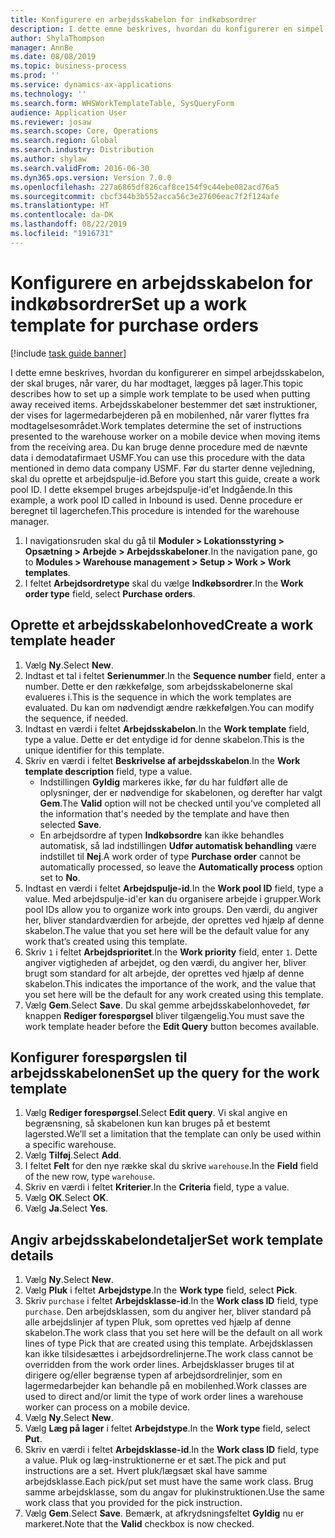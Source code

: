 ```yaml
---
title: Konfigurere en arbejdsskabelon for indkøbsordrer
description: I dette emne beskrives, hvordan du konfigurerer en simpel arbejdsskabelon, der skal bruges, når varer, du har modtaget, lægges på lager.
author: ShylaThompson
manager: AnnBe
ms.date: 08/08/2019
ms.topic: business-process
ms.prod: ''
ms.service: dynamics-ax-applications
ms.technology: ''
ms.search.form: WHSWorkTemplateTable, SysQueryForm
audience: Application User
ms.reviewer: josaw
ms.search.scope: Core, Operations
ms.search.region: Global
ms.search.industry: Distribution
ms.author: shylaw
ms.search.validFrom: 2016-06-30
ms.dyn365.ops.version: Version 7.0.0
ms.openlocfilehash: 227a6865df826caf8ce154f9c44ebe082acd76a5
ms.sourcegitcommit: cbcf344b3b552acca56c3e27606eac7f2f124afe
ms.translationtype: HT
ms.contentlocale: da-DK
ms.lasthandoff: 08/22/2019
ms.locfileid: "1916731"
---
```

# <a name="set-up-a-work-template-for-purchase-orders"></a><span data-ttu-id="ca597-103">Konfigurere en arbejdsskabelon for indkøbsordrer</span><span class="sxs-lookup"><span data-stu-id="ca597-103">Set up a work template for purchase orders</span></span>

[!include [task guide banner](../../includes/task-guide-banner.md)]

<span data-ttu-id="ca597-104">I dette emne beskrives, hvordan du konfigurerer en simpel arbejdsskabelon, der skal bruges, når varer, du har modtaget, lægges på lager.</span><span class="sxs-lookup"><span data-stu-id="ca597-104">This topic describes how to set up a simple work template to be used when putting away received items.</span></span> <span data-ttu-id="ca597-105">Arbejdsskabeloner bestemmer det sæt instruktioner, der vises for lagermedarbejderen på en mobilenhed, når varer flyttes fra modtagelsesområdet.</span><span class="sxs-lookup"><span data-stu-id="ca597-105">Work templates determine the set of instructions presented to the warehouse worker on a mobile device when moving items from the receiving area.</span></span> <span data-ttu-id="ca597-106">Du kan bruge denne procedure med de nævnte data i demodatafirmaet USMF.</span><span class="sxs-lookup"><span data-stu-id="ca597-106">You can use this procedure with the data mentioned in demo data company USMF.</span></span> <span data-ttu-id="ca597-107">Før du starter denne vejledning, skal du oprette et arbejdspulje-id.</span><span class="sxs-lookup"><span data-stu-id="ca597-107">Before you start this guide, create a work pool ID.</span></span> <span data-ttu-id="ca597-108">I dette eksempel bruges arbejdspulje-id'et Indgående.</span><span class="sxs-lookup"><span data-stu-id="ca597-108">In this example, a work pool ID called in Inbound is used.</span></span> <span data-ttu-id="ca597-109">Denne procedure er beregnet til lagerchefen.</span><span class="sxs-lookup"><span data-stu-id="ca597-109">This procedure is intended for the warehouse manager.</span></span>

1. <span data-ttu-id="ca597-110">I navigationsruden skal du gå til **Moduler > Lokationsstyring > Opsætning > Arbejde > Arbejdsskabeloner**.</span><span class="sxs-lookup"><span data-stu-id="ca597-110">In the navigation pane, go to **Modules > Warehouse management > Setup > Work > Work templates**.</span></span>
2. <span data-ttu-id="ca597-111">I feltet **Arbejdsordretype** skal du vælge **Indkøbsordrer**.</span><span class="sxs-lookup"><span data-stu-id="ca597-111">In the **Work order type** field, select **Purchase orders**.</span></span>

## <a name="create-a-work-template-header"></a><span data-ttu-id="ca597-112">Oprette et arbejdsskabelonhoved</span><span class="sxs-lookup"><span data-stu-id="ca597-112">Create a work template header</span></span>
1. <span data-ttu-id="ca597-113">Vælg **Ny**.</span><span class="sxs-lookup"><span data-stu-id="ca597-113">Select **New**.</span></span>
2. <span data-ttu-id="ca597-114">Indtast et tal i feltet **Serienummer**.</span><span class="sxs-lookup"><span data-stu-id="ca597-114">In the **Sequence number** field, enter a number.</span></span> <span data-ttu-id="ca597-115">Dette er den rækkefølge, som arbejdsskabelonerne skal evalueres i.</span><span class="sxs-lookup"><span data-stu-id="ca597-115">This is the sequence in which the work templates are evaluated.</span></span> <span data-ttu-id="ca597-116">Du kan om nødvendigt ændre rækkefølgen.</span><span class="sxs-lookup"><span data-stu-id="ca597-116">You can modify the sequence, if needed.</span></span>  
3. <span data-ttu-id="ca597-117">Indtast en værdi i feltet **Arbejdsskabelon**.</span><span class="sxs-lookup"><span data-stu-id="ca597-117">In the **Work template** field, type a value.</span></span> <span data-ttu-id="ca597-118">Dette er det entydige id for denne skabelon.</span><span class="sxs-lookup"><span data-stu-id="ca597-118">This is the unique identifier for this template.</span></span>  
4. <span data-ttu-id="ca597-119">Skriv en værdi i feltet **Beskrivelse af arbejdsskabelon**.</span><span class="sxs-lookup"><span data-stu-id="ca597-119">In the **Work template description** field, type a value.</span></span>
    - <span data-ttu-id="ca597-120">Indstillingen **Gyldig** markeres ikke, før du har fuldført alle de oplysninger, der er nødvendige for skabelonen, og derefter har valgt **Gem**.</span><span class="sxs-lookup"><span data-stu-id="ca597-120">The **Valid** option will not be checked until you’ve completed all the information that's needed by the template and have then selected **Save**.</span></span>  
    - <span data-ttu-id="ca597-121">En arbejdsordre af typen **Indkøbsordre** kan ikke behandles automatisk, så lad indstillingen **Udfør automatisk behandling** være indstillet til **Nej**.</span><span class="sxs-lookup"><span data-stu-id="ca597-121">A work order of type **Purchase order** cannot be automatically processed, so leave the **Automatically process** option set to **No**.</span></span>  
5. <span data-ttu-id="ca597-122">Indtast en værdi i feltet **Arbejdspulje-id**.</span><span class="sxs-lookup"><span data-stu-id="ca597-122">In the **Work pool ID** field, type a value.</span></span> <span data-ttu-id="ca597-123">Med arbejdspulje-id'er kan du organisere arbejde i grupper.</span><span class="sxs-lookup"><span data-stu-id="ca597-123">Work pool IDs allow you to organize work into groups.</span></span> <span data-ttu-id="ca597-124">Den værdi, du angiver her, bliver standardværdien for arbejde, der oprettes ved hjælp af denne skabelon.</span><span class="sxs-lookup"><span data-stu-id="ca597-124">The value that you set here will be the default value for any work that’s created using this template.</span></span>  
6. <span data-ttu-id="ca597-125">Skriv `1` i feltet **Arbejdsprioritet**.</span><span class="sxs-lookup"><span data-stu-id="ca597-125">In the **Work priority** field, enter `1`.</span></span> <span data-ttu-id="ca597-126">Dette angiver vigtigheden af arbejdet, og den værdi, du angiver her, bliver brugt som standard for alt arbejde, der oprettes ved hjælp af denne skabelon.</span><span class="sxs-lookup"><span data-stu-id="ca597-126">This indicates the importance of the work, and the value that you set here will be the default for any work created using this template.</span></span>  
7. <span data-ttu-id="ca597-127">Vælg **Gem**.</span><span class="sxs-lookup"><span data-stu-id="ca597-127">Select **Save**.</span></span> <span data-ttu-id="ca597-128">Du skal gemme arbejdsskabelonhovedet, før knappen **Rediger forespørgsel** bliver tilgængelig.</span><span class="sxs-lookup"><span data-stu-id="ca597-128">You must save the work template header before the **Edit Query** button becomes available.</span></span>  

## <a name="set-up-the-query-for-the-work-template"></a><span data-ttu-id="ca597-129">Konfigurer forespørgslen til arbejdsskabelonen</span><span class="sxs-lookup"><span data-stu-id="ca597-129">Set up the query for the work template</span></span>
1. <span data-ttu-id="ca597-130">Vælg **Rediger forespørgsel**.</span><span class="sxs-lookup"><span data-stu-id="ca597-130">Select **Edit query**.</span></span> <span data-ttu-id="ca597-131">Vi skal angive en begrænsning, så skabelonen kun kan bruges på et bestemt lagersted.</span><span class="sxs-lookup"><span data-stu-id="ca597-131">We’ll set a limitation that the template can only be used within a specific warehouse.</span></span>  
2. <span data-ttu-id="ca597-132">Vælg **Tilføj**.</span><span class="sxs-lookup"><span data-stu-id="ca597-132">Select **Add**.</span></span>
3. <span data-ttu-id="ca597-133">I feltet **Felt** for den nye række skal du skrive `warehouse`.</span><span class="sxs-lookup"><span data-stu-id="ca597-133">In the **Field** field of the new row, type `warehouse`.</span></span>
4. <span data-ttu-id="ca597-134">Skriv en værdi i feltet **Kriterier**.</span><span class="sxs-lookup"><span data-stu-id="ca597-134">In the **Criteria** field, type a value.</span></span>
5. <span data-ttu-id="ca597-135">Vælg **OK**.</span><span class="sxs-lookup"><span data-stu-id="ca597-135">Select **OK**.</span></span>
6. <span data-ttu-id="ca597-136">Vælg **Ja**.</span><span class="sxs-lookup"><span data-stu-id="ca597-136">Select **Yes**.</span></span>

## <a name="set-work-template-details"></a><span data-ttu-id="ca597-137">Angiv arbejdsskabelondetaljer</span><span class="sxs-lookup"><span data-stu-id="ca597-137">Set work template details</span></span>
1. <span data-ttu-id="ca597-138">Vælg **Ny**.</span><span class="sxs-lookup"><span data-stu-id="ca597-138">Select **New**.</span></span>
2. <span data-ttu-id="ca597-139">Vælg **Pluk** i feltet **Arbejdstype**.</span><span class="sxs-lookup"><span data-stu-id="ca597-139">In the **Work type** field, select **Pick**.</span></span>
3. <span data-ttu-id="ca597-140">Skriv `purchase` i feltet **Arbejdsklasse-id**.</span><span class="sxs-lookup"><span data-stu-id="ca597-140">In the **Work class ID** field, type `purchase`.</span></span> <span data-ttu-id="ca597-141">Den arbejdsklassen, som du angiver her, bliver standard på alle arbejdslinjer af typen Pluk, som oprettes ved hjælp af denne skabelon.</span><span class="sxs-lookup"><span data-stu-id="ca597-141">The work class that you set here will be the default on all work lines of type Pick that are created using this template.</span></span> <span data-ttu-id="ca597-142">Arbejdsklassen kan ikke tilsidesættes i arbejdsordrelinjerne.</span><span class="sxs-lookup"><span data-stu-id="ca597-142">The work class cannot be overridden from the work order lines.</span></span> <span data-ttu-id="ca597-143">Arbejdsklasser bruges til at dirigere og/eller begrænse typen af arbejdsordrelinjer, som en lagermedarbejder kan behandle på en mobilenhed.</span><span class="sxs-lookup"><span data-stu-id="ca597-143">Work classes are used to direct and/or limit the type of work order lines a warehouse worker can process on a mobile device.</span></span>  
4. <span data-ttu-id="ca597-144">Vælg **Ny**.</span><span class="sxs-lookup"><span data-stu-id="ca597-144">Select **New**.</span></span>
5. <span data-ttu-id="ca597-145">Vælg **Læg på lager** i feltet **Arbejdstype**.</span><span class="sxs-lookup"><span data-stu-id="ca597-145">In the **Work type** field, select **Put**.</span></span>
6. <span data-ttu-id="ca597-146">Skriv en værdi i feltet **Arbejdsklasse-id**.</span><span class="sxs-lookup"><span data-stu-id="ca597-146">In the **Work class ID** field, type a value.</span></span> <span data-ttu-id="ca597-147">Pluk og læg-instruktionerne er et sæt.</span><span class="sxs-lookup"><span data-stu-id="ca597-147">The pick and put instructions are a set.</span></span> <span data-ttu-id="ca597-148">Hvert pluk/lægsæt skal have samme arbejdsklasse.</span><span class="sxs-lookup"><span data-stu-id="ca597-148">Each pick/put set must have the same work class.</span></span> <span data-ttu-id="ca597-149">Brug samme arbejdsklasse, som du angav for plukinstruktionen.</span><span class="sxs-lookup"><span data-stu-id="ca597-149">Use the same work class that you provided for the pick instruction.</span></span>  
7. <span data-ttu-id="ca597-150">Vælg **Gem**.</span><span class="sxs-lookup"><span data-stu-id="ca597-150">Select **Save**.</span></span> <span data-ttu-id="ca597-151">Bemærk, at afkrydsningsfeltet **Gyldig** nu er markeret.</span><span class="sxs-lookup"><span data-stu-id="ca597-151">Note that the **Valid** checkbox is now checked.</span></span>  

